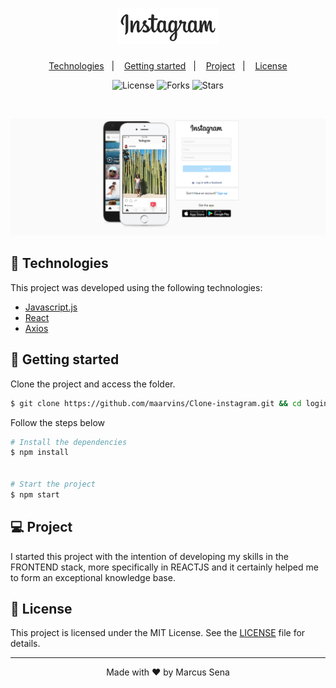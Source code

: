 <h1 align="center">
    <img alt="Instagram-clone" src="public/assets/instagram-logo.png" width="160px">
</h1>

<p align="center">
  <a href="#-technologies">Technologies</a>&nbsp;&nbsp;&nbsp;|&nbsp;&nbsp;&nbsp;
  <a href="#-layout">Getting started</a>&nbsp;&nbsp;&nbsp;|&nbsp;&nbsp;&nbsp;
  <a href="#-project">Project</a>&nbsp;&nbsp;&nbsp;|&nbsp;&nbsp;&nbsp;
  <a href="#-license">License</a>
</p>

<p align="center">
  <img  src="https://img.shields.io/static/v1?label=license&message=MIT&color=5965E0&labelColor=121214" alt="License">
  
  <img src="https://img.shields.io/github/forks/maarvins/Clone-instagram?label=forks&message=MIT&color=5965E0&labelColor=121214" alt="Forks">     

  <img src="https://img.shields.io/github/stars/maarvins/Clone-instagram?label=stars&message=MIT&color=5965E0&labelColor=121214" alt="Stars">
</p>

<br>

<p align="center">
  <img alt="login view" src="public/assets/print-app.png">
</p>

## 🧪 Technologies

This project was developed using the following technologies:

- [Javascript.js](https://www.javascript.com/)
- [React](https://reactjs.org)
- [Axios](https://axios-http.com/docs/intro)


## 🚀 Getting started

Clone the project and access the folder.

```bash
$ git clone https://github.com/maarvins/Clone-instagram.git && cd login-instagram
```

Follow the steps below
```bash
# Install the dependencies
$ npm install


# Start the project
$ npm start
```

## 💻 Project

I started this project with the intention of developing my skills in the FRONTEND stack, more specifically in REACTJS and it certainly helped me to form an exceptional knowledge base.


## 📝 License

This project is licensed under the MIT License. See the [LICENSE](LICENSE.md) file for details.


---

<p align="center">Made with ❤️ by Marcus Sena</p>
